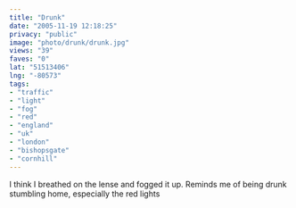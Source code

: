 ```yaml
---
title: "Drunk"
date: "2005-11-19 12:18:25"
privacy: "public"
image: "photo/drunk/drunk.jpg"
views: "39"
faves: "0"
lat: "51513406"
lng: "-80573"
tags:
- "traffic"
- "light"
- "fog"
- "red"
- "england"
- "uk"
- "london"
- "bishopsgate"
- "cornhill"
---
```

I think I breathed on the lense and fogged it up. Reminds me of being drunk stumbling home, especially the red lights
